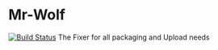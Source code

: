 Mr-Wolf
=======
[![Build Status](https://travis-ci.org/codeignition/Mr-Wolf.png?branch=master)](https://travis-ci.org/codeignition/Mr-Wolf)
The Fixer for all packaging and Upload needs
